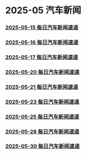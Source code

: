 # 2025-05 汽车新闻

### [2025-05-15 每日汽车新闻速递](./2025-05-15.md)
### [2025-05-16 每日汽车新闻速递](./2025-05-16.md)
### [2025-05-17 每日汽车新闻速递](./2025-05-17.md)
### [2025-05-20 每日汽车新闻速递](./2025-05-20.md)
### [2025-05-21 每日汽车新闻速递](./2025-05-21.md)
### [2025-05-23 每日汽车新闻速递](./2025-05-23.md)
### [2025-05-25 每日汽车新闻速递](./2025-05-25.md)
### [2025-05-28 每日汽车新闻速递](./2025-05-28.md)
### [2025-05-30 每日汽车新闻速递](./2025-05-30.md)